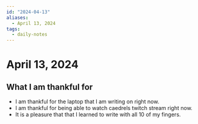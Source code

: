 ```yaml
---
id: "2024-04-13"
aliases:
  - April 13, 2024
tags:
  - daily-notes
---
```


# April 13, 2024
## What I am thankful for 
- I am thankful for the laptop that I am writing on right now.
- I am thankful for being able to watch caedrels twitch stream right now.
- It is a pleasure that that I learned to write with all 10 of my fingers.
